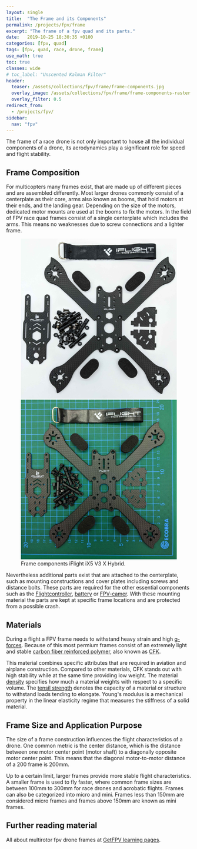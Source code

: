 ```yaml
---
layout: single
title:  "The Frame and its Components"
permalink: /projects/fpv/frame
excerpt: "The frame of a fpv quad and its parts."
date:   2019-10-25 18:30:35 +0100
categories: [fpv, quad]
tags: [fpv, quad, race, drone, frame]
use_math: true
toc: true
classes: wide
# toc_label: "Unscented Kalman Filter"
header:
  teaser: /assets/collections/fpv/frame/frame-components.jpg
  overlay_image: /assets/collections/fpv/frame/frame-components-raster.jpg
  overlay_filter: 0.5 
redirect_from:
  - /projects/fpv/
sidebar:
  nav: "fpv"
---
```


The frame of a race drone is not only important to house all the individual components of a drone, 
its aerodynamics play a significant role for speed and flight stability.

## Frame Composition

For multicopters many frames exist, that are made up of different pieces and are assembled differently.
Most larger drones commonly consist of a centerplate as their core, arms also known as booms, that hold motors at their ends, and the landing gear. Depending on the size of the motors, dedicated motor mounts are used at the booms to fix the motors. In the field of FPV race quad frames consist of a single centerplate which includes the arms.
This means no weaknesses due to screw connections and a lighter frame.

<figure class="half">
  <a href="/assets/collections/fpv/frame/frame-components.jpg"><img src="/assets/collections/fpv/frame/frame-components.jpg"></a>
    <a href="/assets/collections/fpv/frame/frame-components-raster.jpg"><img src="/assets/collections/fpv/frame/frame-components-raster.jpg"></a>
    <figcaption>Frame components iFlight iX5 V3 X Hybrid.</figcaption>
</figure>

Nevertheless additional parts exist that are attached to the centerplate, 
such as mounting constructions and cover plates including screws and distance bolts. 
These parts are required for the other essential components such as the [Flightcontroller](/fpv/glossar#flightcontroller), 
[battery](/fpv/glossar#battery) or [FPV-camer](/fpv/glossar#fpv-camera). 
With these mounting material the parts are kept at specific frame locations and are protected from a possible crash.

## Materials

During a flight a FPV frame needs to withstand heavy strain and high [g-forces](https://en.wikipedia.org/wiki/G-force). 
Because of this most permium frames consist of an extremely light and stable [carbon fiber reinforced polymer](https://en.wikipedia.org/wiki/Carbon_fiber_reinforced_polymer),
also known as [CFK](/fpv/glossar#cfk).

This material combines specific attributes that are required in aviation and airplane construction.
Compared to other materials, CFK stands out with high stability while at the same time providing low weight.
The material [density](https://en.wikipedia.org/wiki/Density) specifies how much a material weights with respect to a
specific volume. The [tensil strength](https://en.wikipedia.org/wiki/Ultimate_tensile_strength) denotes the capacity of a material or structure to withstand loads tending to elongate. Young's modulus is a mechanical property in the 
linear elasticity regime that measures the stiffness of a solid material.


## Frame Size and Application Purpose

The size of a frame construction influences the flight characteristics of a drone.
One common metric is the center distance, which is the distance between one motor center point (motor shaft) to a diagonally opposite motor center point. This means that the diagonal motor-to-motor distance of a 200 frame is 200mm. 

Up to a certain limit, larger frames provide more stable flight characteristics. A smaller frame is used to fly faster, 
where common frame sizes are between 100mm to 300mm for race drones and acrobatic flights. Frames can also be categorized into micro and mini. Frames less than 150mm are considered micro frames and frames above 150mm are known as mini frames.

## Further reading material

All about multirotor fpv drone frames at [GetFPV learning pages](https://www.getfpv.com/learn/new-to-fpv/all-about-multirotor-fpv-drone-frame/).
